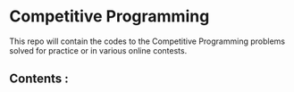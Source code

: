 # Competitive Programming

This repo will contain the codes to the Competitive Programming problems solved for practice or in various online contests.

## Contents :
